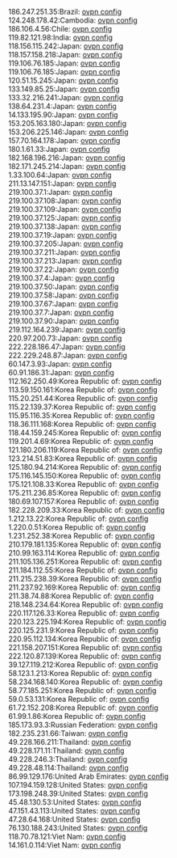 186.247.251.35:Brazil: [ovpn config](vpn/186_247_251_35.ovpn)  
124.248.178.42:Cambodia: [ovpn config](vpn/124_248_178_42.ovpn)  
186.106.4.56:Chile: [ovpn config](vpn/186_106_4_56.ovpn)  
119.82.121.98:India: [ovpn config](vpn/119_82_121_98.ovpn)  
118.156.115.242:Japan: [ovpn config](vpn/118_156_115_242.ovpn)  
118.157.158.218:Japan: [ovpn config](vpn/118_157_158_218.ovpn)  
119.106.76.185:Japan: [ovpn config](vpn/119_106_76_185.ovpn)  
119.106.76.185:Japan: [ovpn config](vpn/119_106_76_185.ovpn)  
120.51.15.245:Japan: [ovpn config](vpn/120_51_15_245.ovpn)  
133.149.85.25:Japan: [ovpn config](vpn/133_149_85_25.ovpn)  
133.32.216.241:Japan: [ovpn config](vpn/133_32_216_241.ovpn)  
138.64.231.4:Japan: [ovpn config](vpn/138_64_231_4.ovpn)  
14.133.195.90:Japan: [ovpn config](vpn/14_133_195_90.ovpn)  
153.205.163.180:Japan: [ovpn config](vpn/153_205_163_180.ovpn)  
153.206.225.146:Japan: [ovpn config](vpn/153_206_225_146.ovpn)  
157.70.164.178:Japan: [ovpn config](vpn/157_70_164_178.ovpn)  
180.1.61.33:Japan: [ovpn config](vpn/180_1_61_33.ovpn)  
182.168.196.216:Japan: [ovpn config](vpn/182_168_196_216.ovpn)  
182.171.245.214:Japan: [ovpn config](vpn/182_171_245_214.ovpn)  
1.33.100.64:Japan: [ovpn config](vpn/1_33_100_64.ovpn)  
211.13.147.151:Japan: [ovpn config](vpn/211_13_147_151.ovpn)  
219.100.37.1:Japan: [ovpn config](vpn/219_100_37_1.ovpn)  
219.100.37.108:Japan: [ovpn config](vpn/219_100_37_108.ovpn)  
219.100.37.109:Japan: [ovpn config](vpn/219_100_37_109.ovpn)  
219.100.37.125:Japan: [ovpn config](vpn/219_100_37_125.ovpn)  
219.100.37.138:Japan: [ovpn config](vpn/219_100_37_138.ovpn)  
219.100.37.19:Japan: [ovpn config](vpn/219_100_37_19.ovpn)  
219.100.37.205:Japan: [ovpn config](vpn/219_100_37_205.ovpn)  
219.100.37.211:Japan: [ovpn config](vpn/219_100_37_211.ovpn)  
219.100.37.213:Japan: [ovpn config](vpn/219_100_37_213.ovpn)  
219.100.37.22:Japan: [ovpn config](vpn/219_100_37_22.ovpn)  
219.100.37.4:Japan: [ovpn config](vpn/219_100_37_4.ovpn)  
219.100.37.50:Japan: [ovpn config](vpn/219_100_37_50.ovpn)  
219.100.37.58:Japan: [ovpn config](vpn/219_100_37_58.ovpn)  
219.100.37.67:Japan: [ovpn config](vpn/219_100_37_67.ovpn)  
219.100.37.7:Japan: [ovpn config](vpn/219_100_37_7.ovpn)  
219.100.37.90:Japan: [ovpn config](vpn/219_100_37_90.ovpn)  
219.112.164.239:Japan: [ovpn config](vpn/219_112_164_239.ovpn)  
220.97.200.73:Japan: [ovpn config](vpn/220_97_200_73.ovpn)  
222.228.186.47:Japan: [ovpn config](vpn/222_228_186_47.ovpn)  
222.229.248.87:Japan: [ovpn config](vpn/222_229_248_87.ovpn)  
60.147.3.93:Japan: [ovpn config](vpn/60_147_3_93.ovpn)  
60.91.186.31:Japan: [ovpn config](vpn/60_91_186_31.ovpn)  
112.162.250.49:Korea Republic of: [ovpn config](vpn/112_162_250_49.ovpn)  
113.59.150.161:Korea Republic of: [ovpn config](vpn/113_59_150_161.ovpn)  
115.20.251.44:Korea Republic of: [ovpn config](vpn/115_20_251_44.ovpn)  
115.22.139.37:Korea Republic of: [ovpn config](vpn/115_22_139_37.ovpn)  
115.95.116.35:Korea Republic of: [ovpn config](vpn/115_95_116_35.ovpn)  
118.36.111.168:Korea Republic of: [ovpn config](vpn/118_36_111_168.ovpn)  
118.44.159.245:Korea Republic of: [ovpn config](vpn/118_44_159_245.ovpn)  
119.201.4.69:Korea Republic of: [ovpn config](vpn/119_201_4_69.ovpn)  
121.180.206.119:Korea Republic of: [ovpn config](vpn/121_180_206_119.ovpn)  
123.214.51.83:Korea Republic of: [ovpn config](vpn/123_214_51_83.ovpn)  
125.180.94.214:Korea Republic of: [ovpn config](vpn/125_180_94_214.ovpn)  
175.116.145.150:Korea Republic of: [ovpn config](vpn/175_116_145_150.ovpn)  
175.121.108.33:Korea Republic of: [ovpn config](vpn/175_121_108_33.ovpn)  
175.211.236.85:Korea Republic of: [ovpn config](vpn/175_211_236_85.ovpn)  
180.69.107.157:Korea Republic of: [ovpn config](vpn/180_69_107_157.ovpn)  
182.228.209.33:Korea Republic of: [ovpn config](vpn/182_228_209_33.ovpn)  
1.212.13.22:Korea Republic of: [ovpn config](vpn/1_212_13_22.ovpn)  
1.220.0.51:Korea Republic of: [ovpn config](vpn/1_220_0_51.ovpn)  
1.231.252.38:Korea Republic of: [ovpn config](vpn/1_231_252_38.ovpn)  
210.179.181.135:Korea Republic of: [ovpn config](vpn/210_179_181_135.ovpn)  
210.99.163.114:Korea Republic of: [ovpn config](vpn/210_99_163_114.ovpn)  
211.105.136.251:Korea Republic of: [ovpn config](vpn/211_105_136_251.ovpn)  
211.184.112.55:Korea Republic of: [ovpn config](vpn/211_184_112_55.ovpn)  
211.215.238.39:Korea Republic of: [ovpn config](vpn/211_215_238_39.ovpn)  
211.237.92.169:Korea Republic of: [ovpn config](vpn/211_237_92_169.ovpn)  
211.38.74.88:Korea Republic of: [ovpn config](vpn/211_38_74_88.ovpn)  
218.148.234.64:Korea Republic of: [ovpn config](vpn/218_148_234_64.ovpn)  
220.117.126.33:Korea Republic of: [ovpn config](vpn/220_117_126_33.ovpn)  
220.123.225.194:Korea Republic of: [ovpn config](vpn/220_123_225_194.ovpn)  
220.125.231.9:Korea Republic of: [ovpn config](vpn/220_125_231_9.ovpn)  
220.95.112.134:Korea Republic of: [ovpn config](vpn/220_95_112_134.ovpn)  
221.158.207.151:Korea Republic of: [ovpn config](vpn/221_158_207_151.ovpn)  
222.120.87.139:Korea Republic of: [ovpn config](vpn/222_120_87_139.ovpn)  
39.127.119.212:Korea Republic of: [ovpn config](vpn/39_127_119_212.ovpn)  
58.123.1.213:Korea Republic of: [ovpn config](vpn/58_123_1_213.ovpn)  
58.234.168.140:Korea Republic of: [ovpn config](vpn/58_234_168_140.ovpn)  
58.77.185.251:Korea Republic of: [ovpn config](vpn/58_77_185_251.ovpn)  
59.0.53.131:Korea Republic of: [ovpn config](vpn/59_0_53_131.ovpn)  
61.72.152.208:Korea Republic of: [ovpn config](vpn/61_72_152_208.ovpn)  
61.99.1.86:Korea Republic of: [ovpn config](vpn/61_99_1_86.ovpn)  
185.173.93.3:Russian Federation: [ovpn config](vpn/185_173_93_3.ovpn)  
182.235.231.66:Taiwan: [ovpn config](vpn/182_235_231_66.ovpn)  
49.228.166.211:Thailand: [ovpn config](vpn/49_228_166_211.ovpn)  
49.228.171.11:Thailand: [ovpn config](vpn/49_228_171_11.ovpn)  
49.228.246.3:Thailand: [ovpn config](vpn/49_228_246_3.ovpn)  
49.228.48.114:Thailand: [ovpn config](vpn/49_228_48_114.ovpn)  
86.99.129.176:United Arab Emirates: [ovpn config](vpn/86_99_129_176.ovpn)  
107.194.159.128:United States: [ovpn config](vpn/107_194_159_128.ovpn)  
173.198.248.39:United States: [ovpn config](vpn/173_198_248_39.ovpn)  
45.48.130.53:United States: [ovpn config](vpn/45_48_130_53.ovpn)  
47.151.43.113:United States: [ovpn config](vpn/47_151_43_113.ovpn)  
47.28.64.168:United States: [ovpn config](vpn/47_28_64_168.ovpn)  
76.130.188.243:United States: [ovpn config](vpn/76_130_188_243.ovpn)  
118.70.78.121:Viet Nam: [ovpn config](vpn/118_70_78_121.ovpn)  
14.161.0.114:Viet Nam: [ovpn config](vpn/14_161_0_114.ovpn)  
